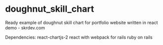# doughnut_skill_chart
Ready example of doughnut skill chart for portfolio website written in react
demo - skrdev.com

Dependencies:
react-chartjs-2
react with webpack for rails
ruby on rails
